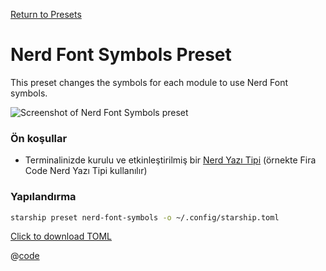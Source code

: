 [Return to Presets](./README.md#nerd-font-symbols)

# Nerd Font Symbols Preset

This preset changes the symbols for each module to use Nerd Font symbols.

![Screenshot of Nerd Font Symbols preset](/presets/img/nerd-font-symbols.png)

### Ön koşullar

- Terminalinizde kurulu ve etkinleştirilmiş bir [Nerd Yazı Tipi](https://www.nerdfonts.com/) (örnekte Fira Code Nerd Yazı Tipi kullanılır)

### Yapılandırma

```sh
starship preset nerd-font-symbols -o ~/.config/starship.toml
```

[Click to download TOML](/presets/toml/nerd-font-symbols.toml)

@[code](../../.vuepress/public/presets/toml/nerd-font-symbols.toml)
